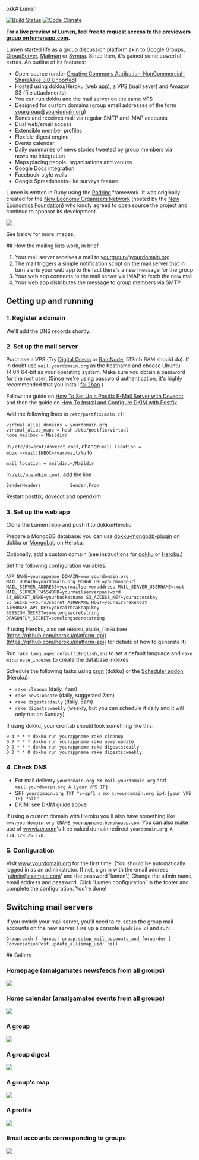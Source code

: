 okk# Lumen

[![Build Status](https://travis-ci.org/wordsandwriting/lumen.png?branch=master)](https://travis-ci.org/wordsandwriting/lumen)
[![Code Climate](https://codeclimate.com/github/wordsandwriting/lumen.png)](https://codeclimate.com/github/wordsandwriting/lumen)

**For a live preview of Lumen, feel free to [request access to the previewers group on lumenapp.com](http://www.lumenapp.com/groups/previewers/request_membership).**

Lumen started life as a group discussion platform akin to [Google Groups](http://groups.google.com), [GroupServer](http://groupserver.org/), 
[Mailman](http://www.list.org/) or [Sympa](http://www.sympa.org/). Since then, it's gained some powerful extras. An outline of its features:

* Open-source (under [Creative Commons Attribution-NonCommercial-ShareAlike 3.0 Unported](http://creativecommons.org/licenses/by-nc-sa/3.0/))
* Hosted using dokku/Heroku (web app), a VPS (mail sever) and Amazon S3 (file attachments)
* You can run dokku and the mail server on the same VPS
* Designed for custom domains (group email addresses of the form yourgroup@yourdomain.org)
* Sends and receives mail via regular SMTP and IMAP accounts
* Dual web/email access
* Extensible member profiles
* Flexible digest engine
* Events calendar
* Daily summaries of news stories tweeted by group members via news.me integration
* Maps placing people, organisations and venues
* Google Docs integration
* Facebook-style walls
* Google Spreadsheets-like surveys feature

Lumen is written in Ruby using the [Padrino](http://padrinorb.com/) framework. It was originally created for the [New Economy Organisers Network](http://neweconomyorganisersnetwork.org/) (hosted by the [New Economics Foundation](http://neweconomics.org/)) who kindly agreed to open source the project and continue to sponsor its development.

[<img src="http://wordsandwriting.github.io/lumen/images/top.jpg">](http://wordsandwriting.github.io/lumen/images/top.jpg)

See below for more images.

## How the mailing lists work, in brief

1. Your mail server receives a mail to yourgroup@yourdomain.org
2. The mail triggers a simple notification script on the mail server that in turn alerts your web app to the fact there's a new message for the group
3. Your web app connects to the mail server via IMAP to fetch the new mail
4. Your web app distributes the message to group members via SMTP

## Getting up and running

### 1. Register a domain

We'll add the DNS records shortly.

###  2. Set up the mail server

Purchase a VPS (Try [Digital Ocean](http://www.digitalocean.com) or [RamNode](http://www.ramnode.com/), 512mb RAM should do). If in doubt use `mail.yourdomain.org` as the hostname and choose Ubuntu 14.04 64-bit as your operating system.
Make sure you obtain a password for the root user. (Since we're using password authentication, it's highly recommended that you install [fail2ban](https://www.liberiangeek.net/2014/10/install-configure-fail2ban-ubuntu-14-04-servers/).)

Follow the guide on [How To Set Up a Postfix E-Mail Server with Dovecot](https://www.digitalocean.com/community/tutorials/how-to-set-up-a-postfix-e-mail-server-with-dovecot) and
then the guide on [How To Install and Configure DKIM with Postfix](https://www.digitalocean.com/community/tutorials/how-to-install-and-configure-dkim-with-postfix-on-debian-wheezy).

Add the following lines to `/etc/postfix/main.cf`:

```
virtual_alias_domains = yourdomain.org
virtual_alias_maps = hash:/etc/postfix/virtual
home_mailbox = Maildir/
```

In `/etc/dovecot/dovecot.conf`, change `mail_location = mbox:~/mail:INBOX=/var/mail/%u` to

```
mail_location = maildir:~/Maildir
```

In `/etc/opendkim.conf`, add the line
```
SenderHeaders           Sender,From
```

Restart postfix, dovecot and opendkim.

### 3. Set up the web app

Clone the Lumen repo and push it to dokku/Heroku.

Prepare a MongoDB database: you can use [dokku-mongodb-plugin](https://github.com/jeffutter/dokku-mongodb-plugin) on dokku
or [MongoLab](https://addons.heroku.com/mongolab) on Heroku.

Optionally, add a custom domain (see instructions for [dokku](http://progrium.viewdocs.io/dokku/nginx) or [Heroku](https://devcenter.heroku.com/articles/custom-domains).)

Set the following configuration variables:
```
APP_NAME=yourappname DOMAIN=www.yourdomain.org MAIL_DOMAIN=yourdomain.org MONGO_URL=yourmongourl MAIL_SERVER_ADDRESS=yourmailserveraddress MAIL_SERVER_USERNAME=root MAIL_SERVER_PASSWORD=yourmailserverpassword S3_BUCKET_NAME=yourbucketname S3_ACCESS_KEY=youraccesskey S3_SECRET=yours3secret AIRBRAKE_HOST=yourairbrakehost AIRBRAKE_API_KEY=yourairbrakeapikey SESSION_SECRET=somelongsecretstring DRAGONFLY_SECRET=somelongsecretstring
```
If using Heroku, also set `HEROKU_OAUTH_TOKEN` (see [https://github.com/heroku/platform-api](https://github.com/heroku/platform-api) for details of how to generate it).

Run `rake languages:default[English,en]` to set a default language and `rake mi:create_indexes` to create the database indexes.

Schedule the following tasks using [cron](https://www.digitalocean.com/community/tutorials/how-to-use-cron-to-automate-tasks-on-a-vps) (dokku) or the [Scheduler addon](https://devcenter.heroku.com/articles/scheduler) (Heroku):
* `rake cleanup` (daily, 4am)
* `rake news:update` (daily, suggested 7am)
* `rake digests:daily` (daily, 8am)
* `rake digests:weekly` (weekly, but you can schedule it daily and it will only run on Sunday)

If using dokku, your crontab should look something like this:
```
0 4 * * * dokku run yourappname rake cleanup
0 7 * * * dokku run yourappname rake news:update
0 8 * * * dokku run yourappname rake digests:daily
0 0 * * 0 dokku run yourappname rake digests:weekly
```

### 4. Check DNS

* For mail delivery `yourdomain.org MX mail.yourdomain.org` and `mail.yourdomain.org A {your VPS IP}`
* SPF `yourdomain.org TXT "v=spf1 a mx a:yourdomain.org ip4:{your VPS IP} ?all"`
* DKIM: see DKIM guide above

If using a custom domain with Heroku you'll also have something like `www.yourdomain.org CNAME yourappname.herokuapp.com`. 
You can also make use of [wwwizer.com](http://wwwizer.com)'s free naked domain redirect `yourdomain.org A 174.129.25.170`.

### 5. Configuration

Visit www.yourdomain.org for the first time. (You should be automatically logged in as an administrator. If not, sign in with the email address 'admin@example.com' and the password 'lumen'.) Change the admin name, email address and password. Click 'Lumen configuration' in the footer and complete the configuration. You're done!

## Switching mail servers

If you switch your mail server, you'll need to re-setup the group mail accounts on the new server. Fire up a console (`padrino c`) and run:
```
Group.each { |group| group.setup_mail_accounts_and_forwarder }
ConversationPost.update_all(imap_uid: nil)
```

## Gallery

### Homepage (amalgamates newsfeeds from all groups)
[<img src="http://wordsandwriting.github.io/lumen/images/home.jpg">](http://wordsandwriting.github.io/lumen/images/home.jpg)

### Home calendar (amalgamates events from all groups)
[<img src="http://wordsandwriting.github.io/lumen/images/calendar.jpg">](http://wordsandwriting.github.io/lumen/images/calendar.jpg)

### A group
[<img src="http://wordsandwriting.github.io/lumen/images/group.jpg">](http://wordsandwriting.github.io/lumen/images/group.jpg)

### A group digest
[<img src="http://wordsandwriting.github.io/lumen/images/digest.jpg">](http://wordsandwriting.github.io/lumen/images/digest.jpg)

### A group's map
[<img src="http://wordsandwriting.github.io/lumen/images/map.jpg">](http://wordsandwriting.github.io/lumen/images/map.jpg)

### A profile 
[<img src="http://wordsandwriting.github.io/lumen/images/profile.jpg">](http://wordsandwriting.github.io/lumen/images/profile.jpg)

### Email accounts corresponding to groups 
[<img src="http://wordsandwriting.github.io/lumen/images/virtualmin.jpg">](http://wordsandwriting.github.io/lumen/images/virtualmin.jpg)

